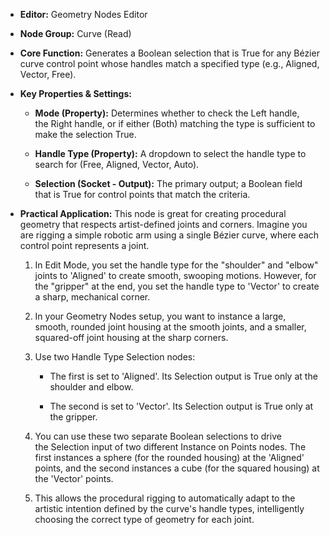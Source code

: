 - **Editor:** Geometry Nodes Editor
    
- **Node Group:** Curve (Read)
    
- **Core Function:** Generates a Boolean selection that is True for any Bézier curve control point whose handles match a specified type (e.g., Aligned, Vector, Free).
    
- **Key Properties & Settings:**
    
    - **Mode (Property):** Determines whether to check the Left handle, the Right handle, or if either (Both) matching the type is sufficient to make the selection True.
        
    - **Handle Type (Property):** A dropdown to select the handle type to search for (Free, Aligned, Vector, Auto).
        
    - **Selection (Socket - Output):** The primary output; a Boolean field that is True for control points that match the criteria.
        
- **Practical Application:** This node is great for creating procedural geometry that respects artist-defined joints and corners. Imagine you are rigging a simple robotic arm using a single Bézier curve, where each control point represents a joint.
    
    1. In Edit Mode, you set the handle type for the "shoulder" and "elbow" joints to 'Aligned' to create smooth, swooping motions. However, for the "gripper" at the end, you set the handle type to 'Vector' to create a sharp, mechanical corner.
        
    2. In your Geometry Nodes setup, you want to instance a large, smooth, rounded joint housing at the smooth joints, and a smaller, squared-off joint housing at the sharp corners.
        
    3. Use two Handle Type Selection nodes:
        
        - The first is set to 'Aligned'. Its Selection output is True only at the shoulder and elbow.
            
        - The second is set to 'Vector'. Its Selection output is True only at the gripper.
            
    4. You can use these two separate Boolean selections to drive the Selection input of two different Instance on Points nodes. The first instances a sphere (for the rounded housing) at the 'Aligned' points, and the second instances a cube (for the squared housing) at the 'Vector' points.
        
    5. This allows the procedural rigging to automatically adapt to the artistic intention defined by the curve's handle types, intelligently choosing the correct type of geometry for each joint.
